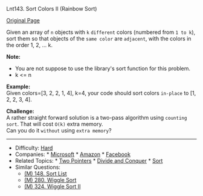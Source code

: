 Lnt143. Sort Colors II (Rainbow Sort)  

[Original Page](https://www.lintcode.com/problem/sort-colors-ii/description)

Given an array of `n` objects with `k` `different` colors (numbered from `1 to k`),   
sort them so that objects of the `same color` are `adjacent`, with the colors in the order 1, 2, ... k.  

**Note:**   
* You are not suppose to use the library's sort function for this problem.  
* k <= n  

**Example:**  
Given colors=[3, 2, 2, 1, 4], k=4, your code should sort colors `in-place` to [1, 2, 2, 3, 4].  

**Challenge:**  
A rather straight forward solution is a two-pass algorithm using `counting sort`. That will cost `O(k)` extra memory.   
Can you do it `without` using `extra memory`?  

---

* Difficulty: [Hard](https://leetcode.com/problemset/all/?difficulty=Hard)
* Companies: * [Microsoft](https://leetcode.com/company/microsoft/) * [Amazon](https://leetcode.com/company/amazon/) * [Facebook](https://leetcode.com/company/facebook/)
* Related Topics: * [Two Pointers](https://leetcode.com/tag/two-pointers/) 	* [Divide and Conquer](https://leetcode.com/tag/divide-and-conquer/) * [Sort](https://leetcode.com/tag/sort/)
* Similar Questions: 
  * [(M) 148. Sort List](https://leetcode.com/problems/sort-list/description/)
  * [(M) 280. Wiggle Sort](https://leetcode.com/problems/wiggle-sort/description/)
  * [(M) 324. Wiggle Sort II](https://leetcode.com/problems/wiggle-sort-ii/description/)